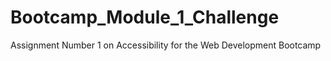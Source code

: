 # Bootcamp_Module_1_Challenge
Assignment Number 1 on Accessibility for the Web Development Bootcamp
